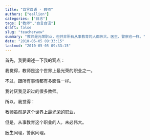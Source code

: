 ```yaml
---
title: "自言自语 - 教师"
authors: ["eallion"]
categories: ["日志"]
tags: ["教师","自言自语"]
draft: false
slug: "teacherwow"
summary: "教师是光荣职业，但并非所有从事教育的人都伟大。医生、警察也一样。"
date: "2010-05-05 09:33:15"
lastmod: "2010-05-05 09:33:15"
---
```


首先，我要阐述一下我的观点：

我觉得，教师是这个世界上最光荣的职业之一。

不过，跟所有事情都有多面性一样。

我讨厌我见识过的很多教师。

所以，我觉得：

教师虽然是这个世界上最光荣的职业，

但是，从事教育这个职业的人，未必伟大。

医生同理，警察同理。
